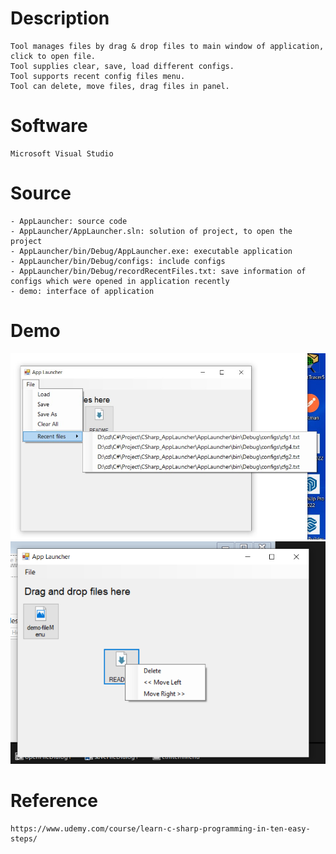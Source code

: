 # Description
    Tool manages files by drag & drop files to main window of application, click to open file. 
    Tool supplies clear, save, load different configs.
    Tool supports recent config files menu.
    Tool can delete, move files, drag files in panel.

# Software
    Microsoft Visual Studio

# Source
    - AppLauncher: source code
    - AppLauncher/AppLauncher.sln: solution of project, to open the project
    - AppLauncher/bin/Debug/AppLauncher.exe: executable application
    - AppLauncher/bin/Debug/configs: include configs
    - AppLauncher/bin/Debug/recordRecentFiles.txt: save information of configs which were opened in application recently
    - demo: interface of application

# Demo
   ![demo](demo-fileMenu.jpg)
   ![demo](demo-itemMenu.png)


# Reference
    https://www.udemy.com/course/learn-c-sharp-programming-in-ten-easy-steps/
